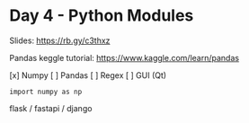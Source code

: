 # Day 4 - Python Modules

Slides:
https://rb.gy/c3thxz

Pandas keggle tutorial:
https://www.kaggle.com/learn/pandas

[x] Numpy
[ ] Pandas
[ ] Regex
[ ] GUI (Qt)

```commandline
import numpy as np
```

flask / fastapi / django

